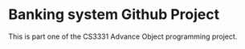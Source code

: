 # Banking system Github Project 
This is part one of the CS3331 Advance Object programming project.
